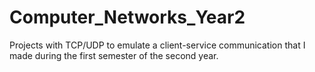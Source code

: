 # Computer_Networks_Year2
Projects with TCP/UDP to emulate a client-service communication that I made during the first semester of the second year.
